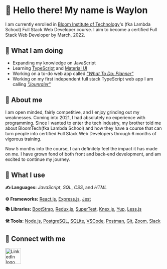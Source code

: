 # :wave: Hello there! My name is Waylon
I am currently enrolled in [Bloom Institute of Technology](https://www.bloomtech.com/)'s (fka Lambda School) Full Stack Web Developer course. I aim to become a certified Full Stack Web Developer by March, 2022.

## :walking: What I am doing
- Expanding my knowledge on JavaScript
- Learning [TypeScript](https://www.typescriptlang.org/) and [Material UI](https://mui.com/)
- Working on a to-do web app called [_"What To Do: Planner"_](https://github.com/waylonturbes/what-to-do-planner)
- Working on my first independent full stack TypeScript web app I am calling [_"Jounraler"_](https://github.com/waylonturbes/journaler)

## :seedling: About me
I am open minded, fairly competitive, and I enjoy grinding out my weaknesses. Coming into 2021, I had absolutely no experience with programming. Since I wanted to enter the tech industry, my brother told me about BloomTech(fka Lambda School) and how they have a course that can turn people into certified Full Stack Web Developers through 6 months of vigorous training.

Now 5 months into the course, I can definitely feel the impact it has made on me. I have grown fond of both front and back-end development, and am excited to continue my journey.

## :electric_plug: What I use
**:writing_hand: Languages:** _JavaScript_, _SQL_, _CSS_, and _HTML_

**:gear: Frameworks:** [React.js](https://reactjs.org/), [Express.js](https://expressjs.com/), [Jest](https://jestjs.io/)

**:books: Libraries:** [BootStrap](https://getbootstrap.com/), [Redux.js](https://redux.js.org/), [SuperTest](https://github.com/visionmedia/supertest#readme), [Knex.js](https://knexjs.org/), [Yup](https://github.com/jquense/yup), [Less.js](https://lesscss.org/)

**:hammer_and_wrench: Tools:** [Node.js](https://nodejs.org/), [PostgreSQL](https://www.postgresql.org/), [SQLite](https://www.sqlite.org/index.html), [VSCode](https://code.visualstudio.com/), [Postman](https://www.postman.com/), [Git](https://git-scm.com/), [Zoom](https://zoom.us/), [Slack](https://slack.com/)

## :link: Connect with me</br>
<a href="https://linkedin.com/in/waylon-turbes" target="_blank"><img align="center" src="https://raw.githubusercontent.com/rahuldkjain/github-profile-readme-generator/master/src/images/icons/Social/linked-in-alt.svg" alt="LinkedIn logo that directs to Waylon Turbes' LinkedIn" aspect-ratio="1/1" height="50px" /></a>

<!--
**DoctorWayWay/doctorwayway** is a ✨ _special_ ✨ repository because its `README.md` (this file) appears on your GitHub profile.

Here are some ideas to get you started:

- 🔭 I’m currently working on ...
- 🌱 I’m currently learning ...
- 👯 I’m looking to collaborate on ...
- 🤔 I’m looking for help with ...
- 💬 Ask me about ...
- 📫 How to reach me: ...
- 😄 Pronouns: ...
- ⚡ Fun fact: ...
-->
